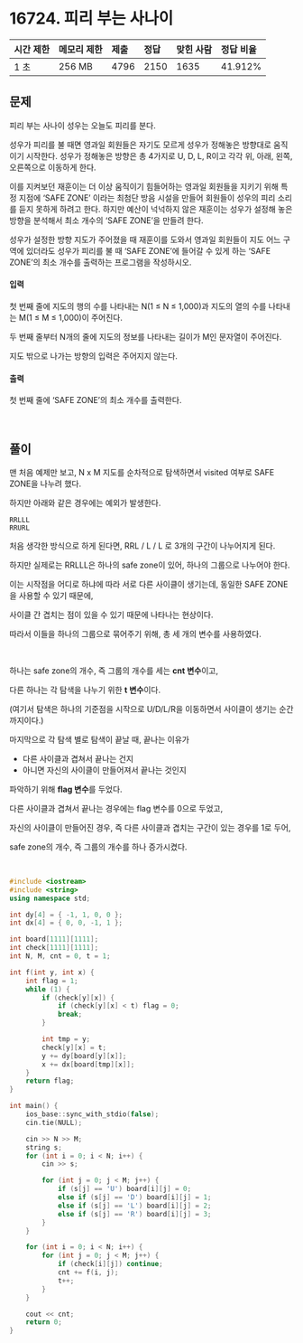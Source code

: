 # 16724. 피리 부는 사나이

| 시간 제한 | 메모리 제한 | 제출 | 정답 | 맞힌 사람 | 정답 비율 |
| :-------- | :---------- | :--- | :--- | :-------- | :-------- |
| 1 초      | 256 MB      | 4796 | 2150 | 1635      | 41.912%   |

## 문제

피리 부는 사나이 성우는 오늘도 피리를 분다.

성우가 피리를 불 때면 영과일 회원들은 자기도 모르게 성우가 정해놓은 방향대로 움직이기 시작한다. 성우가 정해놓은 방향은 총 4가지로 U, D, L, R이고 각각 위, 아래, 왼쪽, 오른쪽으로 이동하게 한다.

이를 지켜보던 재훈이는 더 이상 움직이기 힘들어하는 영과일 회원들을 지키기 위해 특정 지점에 ‘SAFE ZONE’ 이라는 최첨단 방음 시설을 만들어 회원들이 성우의 피리 소리를 듣지 못하게 하려고 한다. 하지만 예산이 넉넉하지 않은 재훈이는 성우가 설정해 놓은 방향을 분석해서 최소 개수의 ‘SAFE ZONE’을 만들려 한다.

성우가 설정한 방향 지도가 주어졌을 때 재훈이를 도와서 영과일 회원들이 지도 어느 구역에 있더라도 성우가 피리를 불 때 ‘SAFE ZONE’에 들어갈 수 있게 하는 ‘SAFE ZONE’의 최소 개수를 출력하는 프로그램을 작성하시오.

#### 입력

첫 번째 줄에 지도의 행의 수를 나타내는 N(1 ≤ N ≤ 1,000)과 지도의 열의 수를 나타내는 M(1 ≤ M ≤ 1,000)이 주어진다.

두 번째 줄부터 N개의 줄에 지도의 정보를 나타내는 길이가 M인 문자열이 주어진다.

지도 밖으로 나가는 방향의 입력은 주어지지 않는다.

#### 출력

첫 번째 줄에 ‘SAFE ZONE’의 최소 개수를 출력한다.

<br/>

## 풀이

맨 처음 예제만 보고, N x M 지도를 순차적으로 탐색하면서 visited 여부로 SAFE ZONE을 나누려 했다.

하지만 아래와 같은 경우에는 예외가 발생한다.

```
RRLLL
RRURL
```

처음 생각한 방식으로 하게 된다면, RRL / L / L 로 3개의 구간이 나누어지게 된다.

하지만 실제로는 RRLLL은 하나의 safe zone이 있어, 하나의 그룹으로 나누어야 한다.

이는 시작점을 어디로 하냐에 따라 서로 다른 사이클이 생기는데, 동일한 SAFE ZONE을 사용할 수 있기 때문에,

사이클 간 겹치는 점이 있을 수 있기 때문에 나타나는 현상이다.

따라서 이들을 하나의 그룹으로 묶어주기 위해, 총 세 개의 변수를 사용하였다.

<br/>

하나는 safe zone의 개수, 즉 그룹의 개수를 세는 **cnt 변수**이고,

다른 하나는 각 탐색을 나누기 위한 **t 변수**이다.

(여기서 탐색은 하나의 기준점을 시작으로 U/D/L/R을 이동하면서 사이클이 생기는 순간까지이다.)

마지막으로 각 탐색 별로 탐색이 끝날 때, 끝나는 이유가

- 다른 사이클과 겹쳐서 끝나는 건지
- 아니면 자신의 사이클이 만들어져서 끝나는 것인지

파악하기 위해 **flag 변수**를 두었다.

다른 사이클과 겹쳐서 끝나는 경우에는 flag 변수를 0으로 두었고,

자신의 사이클이 만들어진 경우, 즉 다른 사이클과 겹치는 구간이 있는 경우를 1로 두어,

safe zone의 개수, 즉 그룹의 개수를 하나 증가시켰다.

<br/>

```c++
#include <iostream>
#include <string>
using namespace std;

int dy[4] = { -1, 1, 0, 0 };
int dx[4] = { 0, 0, -1, 1 };

int board[1111][1111];
int check[1111][1111];
int N, M, cnt = 0, t = 1;

int f(int y, int x) {
	int flag = 1;
	while (1) {
		if (check[y][x]) {
			if (check[y][x] < t) flag = 0;
			break;
		}

		int tmp = y;
		check[y][x] = t;
		y += dy[board[y][x]];
		x += dx[board[tmp][x]];
	}
	return flag;
}

int main() {
	ios_base::sync_with_stdio(false);
	cin.tie(NULL);

	cin >> N >> M;
	string s;
	for (int i = 0; i < N; i++) {
		cin >> s;

		for (int j = 0; j < M; j++) {
			if (s[j] == 'U') board[i][j] = 0;
			else if (s[j] == 'D') board[i][j] = 1;
			else if (s[j] == 'L') board[i][j] = 2;
			else if (s[j] == 'R') board[i][j] = 3;
		}
	}

	for (int i = 0; i < N; i++) {
		for (int j = 0; j < M; j++) {
			if (check[i][j]) continue;
			cnt += f(i, j);
			t++;
		}
	}

	cout << cnt;
	return 0;
}
```
